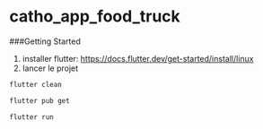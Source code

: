 # catho_app_food_truck

###Getting Started
1) installer flutter:
https://docs.flutter.dev/get-started/install/linux
2) lancer le projet 

```bash
flutter clean
```

```bash
flutter pub get
```

```bash
flutter run
```



